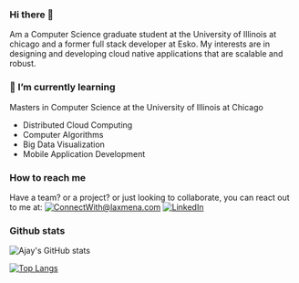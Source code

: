 ### Hi there 👋

Am a Computer Science graduate student at the University of Illinois at chicago and a former full stack developer at Esko.
My interests are in designing and developing cloud native applications that are scalable and robust.

### 🌱 I’m currently learning

Masters in Computer Science at the University of Illinois at Chicago

 * Distributed Cloud Computing
 * Computer Algorithms
 * Big Data Visualization
 * Mobile Application Development

### How to reach me

Have a team? or a project? or just looking to collaborate, you can react out to me at:
<a href="mailto:ajaysagarn@gmail.com">![ConnectWith@laxmena.com](https://img.shields.io/badge/Gmail-D14836?style=for-the-badge&logo=gmail&logoColor=white)</a> <a href="https://www.linkedin.com/in/ajay-sagarn/">![LinkedIn](https://img.shields.io/badge/LinkedIn-0077B5?style=for-the-badge&logo=linkedin&logoColor=white)</a>

### Github stats

![Ajay's GitHub stats](https://github-readme-stats.vercel.app/api?username=ajaysagarn&show_icons=true&theme=dark)

[![Top Langs](https://github-readme-stats.vercel.app/api/top-langs/?username=ajaysagarn&langs_count=10&theme=dark)](https://github.com/anuraghazra/github-readme-stats)


<!--
**ajaysagarn/ajaysagarn** is a ✨ _special_ ✨ repository because its `README.md` (this file) appears on your GitHub profile.

Here are some ideas to get you started:

- 🔭 I’m currently working on ...
- 🌱 I’m currently learning ...
- 👯 I’m looking to collaborate on ...
- 🤔 I’m looking for help with ...
- 💬 Ask me about ...
- 📫 How to reach me: ...
- 😄 Pronouns: ...
- ⚡ Fun fact: ...
-->
